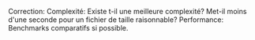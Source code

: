Correction:
Complexité: Existe t-il une meilleure complexité? Met-il moins d'une seconde pour un fichier de taille raisonnable?
Performance: Benchmarks comparatifs si possible.
